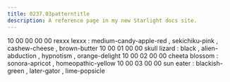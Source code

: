 ```yaml
---
title: 0237.03patterntitle
description: A reference page in my new Starlight docs site.
---
```

10 00 00 00 00 rexxx lexxx   : medium-candy-apple-red , sekichiku-pink , cashew-cheese , brown-butter
10 00 01 00 00 skull lizard   : black , alien-abduction , hypnotism , orange-delight
10 00 02 00 00 cheeta blossom   : sonora-apricot , homeopathic-yellow
10 00 03 00 00 sun eater   : blackish-green , later-gator , lime-popsicle